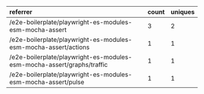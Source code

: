 | referrer                                                               | count | uniques |
| :--------------------------------------------------------------------- | :---- | :------ |
| /e2e-boilerplate/playwright-es-modules-esm-mocha-assert                | 3     | 2       |
| /e2e-boilerplate/playwright-es-modules-esm-mocha-assert/actions        | 1     | 1       |
| /e2e-boilerplate/playwright-es-modules-esm-mocha-assert/graphs/traffic | 1     | 1       |
| /e2e-boilerplate/playwright-es-modules-esm-mocha-assert/pulse          | 1     | 1       |